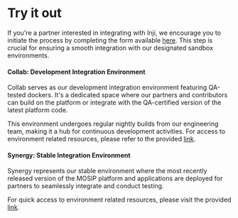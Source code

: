 # Try it out

If you're a partner interested in integrating with Inji, we encourage you to initiate the process by completing the form available [here](https://forms.gle/WvKajxxZ6Jy2K5TM6). This step is crucial for ensuring a smooth integration with our designated sandbox environments.

#### Collab: Development Integration Environment

Collab serves as our development integration environment featuring QA-tested dockers. It's a dedicated space where our partners and contributors can build on the platform or integrate with the QA-certified version of the latest platform code.

This environment undergoes regular nightly builds from our engineering team, making it a hub for continuous development activities. For access to environment related resources, please refer to the provided [link](https://collab.mosip.net/).

#### Synergy: Stable Integration Environment

Synergy represents our stable environment where the most recently released version of the MOSIP platform and applications are deployed for partners to seamlessly integrate and conduct testing.

For quick access to environment related resources, please visit the provided [link](https://synergy.mosip.net/).

